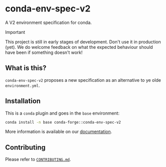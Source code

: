 # conda-env-spec-v2

A V2 environment specification for conda.

> [!IMPORTANT]
> This project is still in early stages of development. Don't use it in production (yet).
> We do welcome feedback on what the expected behaviour should have been if something doesn't work!

## What is this?

`conda-env-spec-v2` proposes a new specification as an alternative to ye olde
`environment.yml`.

## Installation

This is a `conda` plugin and goes in the `base` environment:

```bash
conda install -n base conda-forge::conda-env-spec-v2
```

More information is available on our [documentation](https://conda-incubator.github.io/conda-env-spec-v2).

## Contributing

Please refer to [`CONTRIBUTING.md`](/CONTRIBUTING.md).
